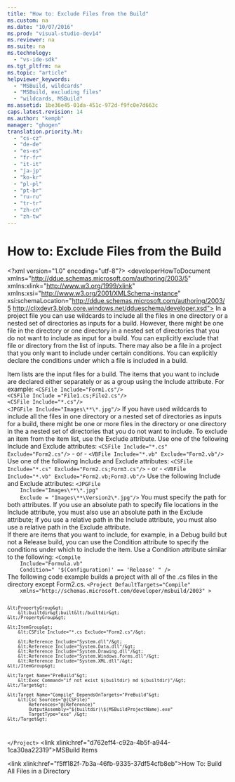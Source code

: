 ```yaml
---
title: "How to: Exclude Files from the Build"
ms.custom: na
ms.date: "10/07/2016"
ms.prod: "visual-studio-dev14"
ms.reviewer: na
ms.suite: na
ms.technology: 
  - "vs-ide-sdk"
ms.tgt_pltfrm: na
ms.topic: "article"
helpviewer_keywords: 
  - "MSBuild, wildcards"
  - "MSBuild, excluding files"
  - "wildcards, MSBuild"
ms.assetid: 1be36e45-01da-451c-972d-f9fc0e7d663c
caps.latest.revision: 14
ms.author: "kempb"
manager: "ghogen"
translation.priority.ht: 
  - "cs-cz"
  - "de-de"
  - "es-es"
  - "fr-fr"
  - "it-it"
  - "ja-jp"
  - "ko-kr"
  - "pl-pl"
  - "pt-br"
  - "ru-ru"
  - "tr-tr"
  - "zh-cn"
  - "zh-tw"
---
```

# How to: Exclude Files from the Build
\<?xml version="1.0" encoding="utf-8"?>
\<developerHowToDocument xmlns="http://ddue.schemas.microsoft.com/authoring/2003/5" xmlns:xlink="http://www.w3.org/1999/xlink" xmlns:xsi="http://www.w3.org/2001/XMLSchema-instance" xsi:schemaLocation="http://ddue.schemas.microsoft.com/authoring/2003/5 http://clixdevr3.blob.core.windows.net/ddueschema/developer.xsd">
  <introduction>
    <para>In a project file you can use wildcards to include all the files in one directory or a nested set of directories as inputs for a build. However, there might be one file in the directory or one directory in a nested set of directories that you do not want to include as input for a build. You can explicitly exclude that file or directory from the list of inputs. There may also be a file in a project that you only want to include under certain conditions. You can explicitly declare the conditions under which a file is included in a build.</para>
  </introduction>
  <section>
    <title>Excluding a File or Directory from the Inputs for a Build</title>
    <content>
      <para>Item lists are the input files for a build. The items that you want to include are declared either separately or as a group using the <unmanagedCodeEntityReference>Include</unmanagedCodeEntityReference> attribute. For example: </para>
      <code>&lt;CSFile Include="Form1.cs"/&gt;
&lt;CSFile Include ="File1.cs;File2.cs"/&gt;
&lt;CSFile Include="*.cs"/&gt;
&lt;JPGFile Include="Images\**\*.jpg"/&gt;</code>
      <para>If you have used wildcards to include all the files in one directory or a nested set of directories as inputs for a build, there might be one or more files in the directory or one directory in the a nested set of directories that you do not want to include. To exclude an item from the item list, use the <unmanagedCodeEntityReference>Exclude</unmanagedCodeEntityReference> attribute.</para>
      <procedure>
        <title>To include all .cs or .vb files except Form2</title>
        <steps class="bullet">
          <step>
            <content>
              <para>Use one of the following <codeInline>Include</codeInline> and <codeInline>Exclude</codeInline> attributes:</para>
              <code>&lt;CSFile Include="*.cs" Exclude="Form2.cs"/&gt;</code>
              <para>- or -</para>
              <code>&lt;VBFile Include="*.vb" Exclude="Form2.vb"/&gt;</code>
            </content>
          </step>
        </steps>
      </procedure>
      <procedure>
        <title>To include all .cs or .vb files except Form2 and Form3</title>
        <steps class="bullet">
          <step>
            <content>
              <para>Use one of the following <codeInline>Include</codeInline> and <codeInline>Exclude</codeInline> attributes:</para>
              <code>&lt;CSFile Include="*.cs" Exclude="Form2.cs;Form3.cs"/&gt;</code>
              <para>- or -</para>
              <code>&lt;VBFile Include="*.vb" Exclude="Form2.vb;Form3.vb"/&gt;</code>
            </content>
          </step>
        </steps>
      </procedure>
      <procedure>
        <title>To include all .jpg files in subdirectories of the Images directory except those in the Version2 directory</title>
        <steps class="bullet">
          <step>
            <content>
              <para>Use the following <codeInline>Include</codeInline> and <codeInline>Exclude</codeInline> attributes:</para>
              <code>&lt;JPGFile
    Include="Images\**\*.jpg"
    Exclude = "Images\**\Version2\*.jpg"/&gt;</code>
              <alert class="note">
                <para>You must specify the path for both attributes. If you use an absolute path to specify file locations in the <unmanagedCodeEntityReference>Include</unmanagedCodeEntityReference> attribute, you must also use an absolute path in the <unmanagedCodeEntityReference>Exclude</unmanagedCodeEntityReference> attribute; if you use a relative path in the <unmanagedCodeEntityReference>Include</unmanagedCodeEntityReference> attribute, you must also use a relative path in the <unmanagedCodeEntityReference>Exclude</unmanagedCodeEntityReference> attribute.</para>
              </alert>
            </content>
          </step>
        </steps>
      </procedure>
    </content>
  </section>
  <section>
    <title>Using Conditions to Exclude a File or Directory from the Inputs for a Build</title>
    <content>
      <para>If there are items that you want to include, for example, in a Debug build but not a Release build, you can use the <unmanagedCodeEntityReference>Condition</unmanagedCodeEntityReference> attribute to specify the conditions under which to include the item.</para>
      <procedure>
        <title>To include the file Formula.vb only in Release builds</title>
        <steps class="bullet">
          <step>
            <content>
              <para>Use a <unmanagedCodeEntityReference>Condition</unmanagedCodeEntityReference> attribute similar to the following:</para>
              <code>&lt;Compile
    Include="Formula.vb"
    Condition=" '$(Configuration)' == 'Release' " /&gt;</code>
            </content>
          </step>
        </steps>
      </procedure>
    </content>
  </section>
  <codeExample>
    <description>
      <content>
        <para>The following code example builds a project with all of the .cs files in the directory except Form2.cs.</para>
      </content>
    </description>
    <code>&lt;Project DefaultTargets="Compile"
    xmlns="http://schemas.microsoft.com/developer/msbuild/2003" &gt;

    &lt;PropertyGroup&gt;
        &lt;builtdir&gt;built&lt;/builtdir&gt;
    &lt;/PropertyGroup&gt;

    &lt;ItemGroup&gt;
        &lt;CSFile Include="*.cs Exclude="Form2.cs"/&gt;

        &lt;Reference Include="System.dll"/&gt;
        &lt;Reference Include="System.Data.dll"/&gt;
        &lt;Reference Include="System.Drawing.dll"/&gt;
        &lt;Reference Include="System.Windows.Forms.dll"/&gt;
        &lt;Reference Include="System.XML.dll"/&gt;
    &lt;/ItemGroup&gt;

    &lt;Target Name="PreBuild"&gt;
        &lt;Exec Command="if not exist $(builtdir) md $(builtdir)"/&gt;
    &lt;/Target&gt;

    &lt;Target Name="Compile" DependsOnTargets="PreBuild"&gt;
        &lt;Csc Sources="@(CSFile)"
            References="@(Reference)"
            OutputAssembly="$(builtdir)\$(MSBuildProjectName).exe"
            TargetType="exe" /&gt;
    &lt;/Target&gt;
&lt;/Project&gt;</code>
    <comments>
      <content />
    </comments>
  </codeExample>
  <relatedTopics>
\<link xlink:href="d762eff4-c92a-4b5f-a944-1ca30aa22319">MSBuild Items</link>

\<link xlink:href="f5ff182f-7b3a-46fb-9335-37df54cfb8eb">How To: Build All Files in a Directory</link>
</relatedTopics>
</developerHowToDocument>